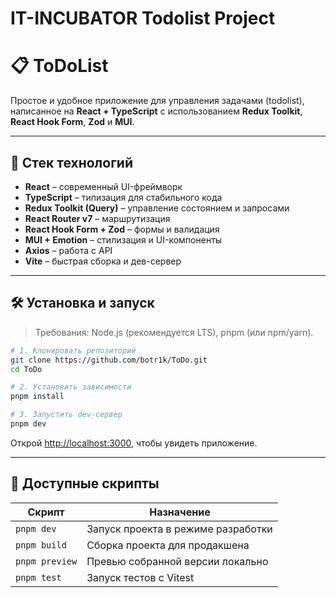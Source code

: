 # IT-INCUBATOR Todolist Project


# 📋 ToDoList

Простое и удобное приложение для управления задачами (todolist), написанное на **React + TypeScript** с использованием **Redux Toolkit**, **React Hook Form**, **Zod** и **MUI**.

---

## 🚀 Стек технологий

* **React** – современный UI-фреймворк
* **TypeScript** – типизация для стабильного кода
* **Redux Toolkit (Query)** – управление состоянием и запросами
* **React Router v7** – маршрутизация
* **React Hook Form + Zod** – формы и валидация
* **MUI + Emotion** – стилизация и UI-компоненты
* **Axios** – работа с API
* **Vite** – быстрая сборка и дев-сервер

---

## 🛠 Установка и запуск

> Требования: Node.js (рекомендуется LTS), pnpm (или npm/yarn).

```bash
# 1. Клонировать репозиторий
git clone https://github.com/botr1k/ToDo.git
cd ToDo

# 2. Установить зависимости
pnpm install

# 3. Запустить dev-сервер
pnpm dev
```

Открой [http://localhost:3000](http://localhost:3000), чтобы увидеть приложение.

---

## 📜 Доступные скрипты

| Скрипт         | Назначение                         |
| -------------- | ---------------------------------- |
| `pnpm dev`     | Запуск проекта в режиме разработки |
| `pnpm build`   | Сборка проекта для продакшена      |
| `pnpm preview` | Превью собранной версии локально   |
| `pnpm test`    | Запуск тестов с Vitest             |

